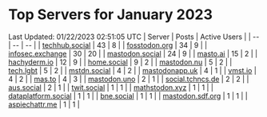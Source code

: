# Top Servers for January 2023
Last Updated: 01/22/2023 02:51:05 UTC
| Server | Posts | Active Users |
| -- | -- | -- |
| [techhub.social](https://techhub.social/tags/PowerShell) | 43 | 8 |
| [fosstodon.org](https://fosstodon.org/tags/PowerShell) | 34 | 9 |
| [infosec.exchange](https://infosec.exchange/tags/PowerShell) | 30 | 20 |
| [mastodon.social](https://mastodon.social/tags/PowerShell) | 24 | 9 |
| [masto.ai](https://masto.ai/tags/PowerShell) | 15 | 2 |
| [hachyderm.io](https://hachyderm.io/tags/PowerShell) | 12 | 9 |
| [home.social](https://home.social/tags/PowerShell) | 9 | 2 |
| [mastodon.nu](https://mastodon.nu/tags/PowerShell) | 5 | 2 |
| [tech.lgbt](https://tech.lgbt/tags/PowerShell) | 5 | 2 |
| [mstdn.social](https://mstdn.social/tags/PowerShell) | 4 | 2 |
| [mastodonapp.uk](https://mastodonapp.uk/tags/PowerShell) | 4 | 1 |
| [vmst.io](https://vmst.io/tags/PowerShell) | 4 | 2 |
| [mas.to](https://mas.to/tags/PowerShell) | 4 | 3 |
| [mastodon.uno](https://mastodon.uno/tags/PowerShell) | 2 | 1 |
| [social.tchncs.de](https://social.tchncs.de/tags/PowerShell) | 2 | 2 |
| [aus.social](https://aus.social/tags/PowerShell) | 2 | 1 |
| [twit.social](https://twit.social/tags/PowerShell) | 1 | 1 |
| [mathstodon.xyz](https://mathstodon.xyz/tags/PowerShell) | 1 | 1 |
| [dataplatform.social](https://dataplatform.social/tags/PowerShell) | 1 | 1 |
| [bne.social](https://bne.social/tags/PowerShell) | 1 | 1 |
| [mastodon.sdf.org](https://mastodon.sdf.org/tags/PowerShell) | 1 | 1 |
| [aspiechattr.me](https://aspiechattr.me/tags/PowerShell) | 1 | 1 |
